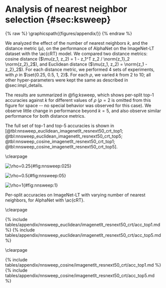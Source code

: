 # Analysis of nearest neighbor selection {#sec:ksweep}

{% raw %}
\graphicspath{{figures/appendix/}}
{% endraw %}

We analyzed the effect of the number of nearest neighbors $k$, and the
distance metric ($\mu$), on the performance of AlphaNet on the
ImageNet-LT dataset with the \ac{cRT} model. We compared two distance
metrics: cosine distance ($\mu(z_1, z_2) = 1 - z_1^T z_2 / \norm{z_1}_2
\norm{z_2}_2$), and Euclidean distance ($\mu(z_1, z_2) = \norm{z_1 -
z_2}_2$). For each distance metric, we performed 4 sets of experiments,
with $\rho$ in $\set{0.25, 0.5, 1, 2}$. For each $\rho$, we varied $k$
from 2 to 10; all other hyper-parameters were kept the same as described
in @sec:impl_details.

The results are summarized in @fig:ksweep, which shows per-split top-1
accuracies against $k$ for different values of $\rho$ ($\rho=2$ is
omitted from this figure for space -- no special behavior was observed
for this case). We observe little change in performance beyond $k=5$,
and also observe similar performance for both distance metrics.

The full set of top-1 and top-5 accuracies is shown in
[@tbl:nnsweep_euclidean_imagenetlt_resnext50_crt_top1;
@tbl:nnsweep_euclidean_imagenetlt_resnext50_crt_top5;
@tbl:nnsweep_cosine_imagenetlt_resnext50_crt_top1;
@tbl:nnsweep_cosine_imagenetlt_resnext50_crt_top5].

\clearpage

<div id="fig:ksweep">

![$\rho=0.25$](figures/appendix/euclidean_cosine_split_accs_vs_k_imagenetlt_crt_rho_025){#fig:nnsweep:025}

![$\rho=0.5$](figures/appendix/euclidean_cosine_split_accs_vs_k_imagenetlt_crt_rho_05){#fig:nnsweep:05}

![$\rho=1$](figures/appendix/euclidean_cosine_split_accs_vs_k_imagenetlt_crt_rho_1){#fig:nnsweep:1}

Per-split accuracies on ImageNet-LT with varying number of nearest
neighbors, for AlphaNet with \ac{cRT}.

</div>

\clearpage

{% include tables/appendix/nnsweep_euclidean/imagenetlt_resnext50_crt/acc_top1.md %}
{% include tables/appendix/nnsweep_euclidean/imagenetlt_resnext50_crt/acc_top5.md %}

\clearpage

{% include tables/appendix/nnsweep_cosine/imagenetlt_resnext50_crt/acc_top1.md %}
{% include tables/appendix/nnsweep_cosine/imagenetlt_resnext50_crt/acc_top5.md %}
